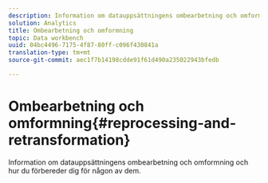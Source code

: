 ```yaml
---
description: Information om datauppsättningens ombearbetning och omformning och hur du förbereder dig för någon av dem.
solution: Analytics
title: Ombearbetning och omformning
topic: Data workbench
uuid: 04bc4496-7175-4f87-80ff-c096f430841a
translation-type: tm+mt
source-git-commit: aec1f7b14198cdde91f61d490a235022943bfedb

---
```



# Ombearbetning och omformning{#reprocessing-and-retransformation}

Information om datauppsättningens ombearbetning och omformning och hur du förbereder dig för någon av dem.
